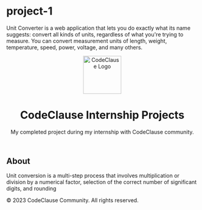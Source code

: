 # project-1
Unit Converter is a web application  that lets you do exactly what its name suggests: convert all kinds of units, regardless of what you're trying to measure. You can convert measurement units of length, weight, temperature, speed, power, voltage, and many others.
<!DOCTYPE html>
<html>
<head>
	<meta charset="UTF-8">
<!-- 	<title>CodeClause Internship Project</title>
	<style>
		body {
			font-family: Arial, sans-serif;
			background-color: #f0f0f0;
		}
		header {
			background-color: #263238;
			color: white;
			padding: 20px;
			text-align: center;
			margin-bottom: 20px;
		}
		main {
			max-width: 800px;
			margin: 0 auto;
			background-color: white;
			padding: 20px;
			box-shadow: 0px 0px 10px #ccc;
		}
		section {
			margin-bottom: 30px;
			border-bottom: 1px solid #ccc;
			padding-bottom: 20px;
		}
		h2 {
			margin-top: 0;
		}
		img {
			max-width: 100%;
			height: auto;
			margin-bottom: 10px;
		}
		footer {
			background-color: #263238;
			color: white;
			padding: 10px;
			text-align: center;
			margin-top: 50px;
		}
	</style> -->
</head>
<body>
	<header>
		<img src ="https://s3-eu-west-1.amazonaws.com/tpd/logos/6393859172dfa05d5a77adb8/0x0.png" alt="CodeClause Logo" width="100" height="100">
		<h1>CodeClause Internship Projects</h1>
		<p>My completed project during my internship with CodeClause community.</p>
	</header>
	<main>
		<section>
			<h2>About</h2>
			<p>Unit conversion is a multi-step process that involves multiplication or division by a numerical factor, selection of the correct number of significant digits, and rounding</p>
<!-- 		<a href="[Insert project URL here]"><img src="[Insert screenshot URL here]" alt="[Insert screenshot description here]"></a>
		<a href="[Insert project URL here]">View Project 4</a> --></section>
</main>
<footer>
	<p>&copy; 2023 CodeClause Community. All rights reserved.</p>
</footer>
</body>
</html>
